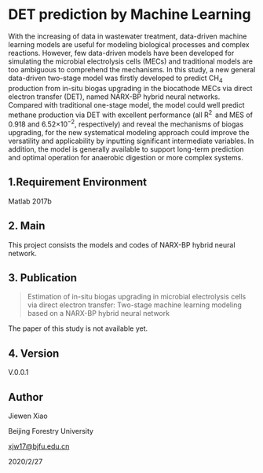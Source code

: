 # DET prediction by Machine Learning 

With the increasing of data in wastewater treatment, data-driven machine learning models are useful for modeling biological processes and complex reactions. However, few data-driven models have been developed for simulating the microbial electrolysis cells (MECs) and traditional models are too ambiguous to comprehend the mechanisms. In this study, a new general data-driven two-stage model was firstly developed to predict CH<sub>4</sub> production from in-situ biogas upgrading in the biocathode MECs via direct electron transfer (DET), named NARX-BP hybrid neural networks. Compared with traditional one-stage model, the model could well predict methane production via DET with excellent performance (all R<sup>2</sup>  and MES of 0.918 and 6.52×10<sup>−2</sup>, respectively) and reveal the mechanisms of biogas upgrading, for the new systematical modeling approach could improve the versatility and applicability by inputting significant intermediate variables. In addition, the model is generally available to support long-term prediction and optimal operation for anaerobic digestion or more complex systems.

## 1.Requirement Environment 

Matlab 2017b

## 2. Main

This project consists the models and codes of  NARX-BP hybrid neural network.

## 3. Publication
>Estimation of in-situ biogas upgrading in microbial electrolysis cells via direct electron transfer: Two-stage machine learning modeling based on a NARX-BP hybrid neural network

The paper of this study is not available yet.

## 4. Version

V.0.0.1 

## Author
Jiewen Xiao

Beijing Forestry University

xjw17@bjfu.edu.cn

2020/2/27
